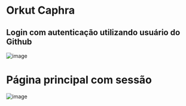 
# Orkut Caphra


## Login com autenticação utilizando usuário do Github

![image](https://user-images.githubusercontent.com/62854368/125998654-15baefe2-41eb-40e3-b1d1-a27c33684782.png)

# Página principal com sessão

![image](https://user-images.githubusercontent.com/62854368/125998782-3297eff7-4c20-4825-a63f-f3374421aa38.png)
